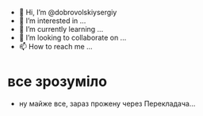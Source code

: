 - 👋 Hi, I’m @dobrovolskiysergiy
- 👀 I’m interested in ...
- 🌱 I’m currently learning ...
- 💞️ I’m looking to collaborate on ...
- 📫 How to reach me ...

<!---
dobrovolskiysergiy/dobrovolskiysergiy is a ✨ special ✨ repository because its `README.md` (this file) appears on your GitHub profile.
You can click the Preview link to take a look at your changes.
--->
# все зрозуміло
- ну майже все, зараз прожену через Перекладача...
